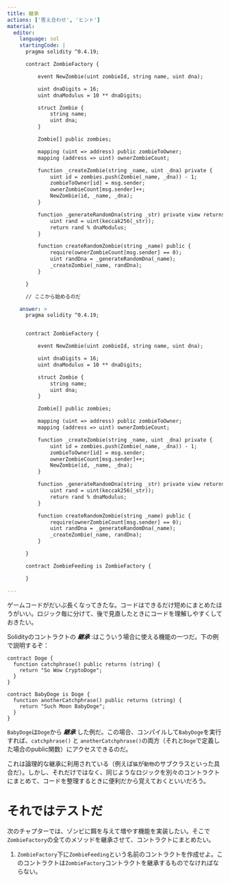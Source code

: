 ```yaml
---
title: 継承
actions: ['答え合わせ', 'ヒント']
material:
  editor:
    language: sol
    startingCode: |
      pragma solidity ^0.4.19;

      contract ZombieFactory {

          event NewZombie(uint zombieId, string name, uint dna);

          uint dnaDigits = 16;
          uint dnaModulus = 10 ** dnaDigits;

          struct Zombie {
              string name;
              uint dna;
          }

          Zombie[] public zombies;

          mapping (uint => address) public zombieToOwner;
          mapping (address => uint) ownerZombieCount;

          function _createZombie(string _name, uint _dna) private {
              uint id = zombies.push(Zombie(_name, _dna)) - 1;
              zombieToOwner[id] = msg.sender;
              ownerZombieCount[msg.sender]++;
              NewZombie(id, _name, _dna);
          }

          function _generateRandomDna(string _str) private view returns (uint) {
              uint rand = uint(keccak256(_str));
              return rand % dnaModulus;
          }

          function createRandomZombie(string _name) public {
              require(ownerZombieCount[msg.sender] == 0);
              uint randDna = _generateRandomDna(_name);
              _createZombie(_name, randDna);
          }

      }

      // ここから始めるのだ

    answer: >
      pragma solidity ^0.4.19;


      contract ZombieFactory {

          event NewZombie(uint zombieId, string name, uint dna);

          uint dnaDigits = 16;
          uint dnaModulus = 10 ** dnaDigits;

          struct Zombie {
              string name;
              uint dna;
          }

          Zombie[] public zombies;

          mapping (uint => address) public zombieToOwner;
          mapping (address => uint) ownerZombieCount;

          function _createZombie(string _name, uint _dna) private {
              uint id = zombies.push(Zombie(_name, _dna)) - 1;
              zombieToOwner[id] = msg.sender;
              ownerZombieCount[msg.sender]++;
              NewZombie(id, _name, _dna);
          }

          function _generateRandomDna(string _str) private view returns (uint) {
              uint rand = uint(keccak256(_str));
              return rand % dnaModulus;
          }

          function createRandomZombie(string _name) public {
              require(ownerZombieCount[msg.sender] == 0);
              uint randDna = _generateRandomDna(_name);
              _createZombie(_name, randDna);
          }

      }

      contract ZombieFeeding is ZombieFactory {

      }

---
```


ゲームコードがだいぶ長くなってきたな。コードはできるだけ短めにまとめたほうがいい。ロジック毎に分けて、後で見直したときにコードを理解しやすくしておきたい。

Solidityのコントラクトの **_継承_** :はこういう場合に使える機能の一つだ。下の例で説明するぞ：

```
contract Doge {
  function catchphrase() public returns (string) {
    return "So Wow CryptoDoge";
  }
}

contract BabyDoge is Doge {
  function anotherCatchphrase() public returns (string) {
    return "Such Moon BabyDoge";
  }
}
```

`BabyDoge`は`Doge`から **_継承_** した例だ。この場合、コンパイルして`BabyDoge`を実行すれば、`catchphrase()` と `anotherCatchphrase()`の両方（それと`Doge`で定義した場合のpublic関数）にアクセスできるのだ。

これは論理的な継承に利用されている（例えば`猫`が`動物`のサブクラスといった具合だ）。しかし、それだけではなく、同じようなロジックを別々のコントラクトにまとめて、コードを整理するときに便利だから覚えておくといいだろう。

# それではテストだ

次のチャプターでは、ゾンビに餌を与えて増やす機能を実装したい。そこで`ZombieFactory`の全てのメソッドを継承させて、コントラクトにまとめたい。

1. `ZombieFactory`下に`ZombieFeeding`という名前のコントラクトを作成せよ。このコントラクトは`ZombieFactory`コントラクトを継承するものでなければならない。



